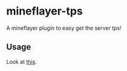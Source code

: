 # mineflayer-tps

A mineflayer plugin to easy get the server tps!

## Usage

Look at [this](https://github.com/SiebeDW/mineflayer-tps/blob/master/examples/gettps.js).